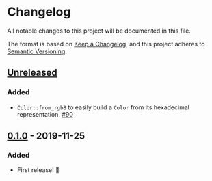 # Changelog
All notable changes to this project will be documented in this file.

The format is based on [Keep a Changelog](https://keepachangelog.com/en/1.0.0/),
and this project adheres to [Semantic Versioning](https://semver.org/spec/v2.0.0.html).

## [Unreleased]
### Added
- `Color::from_rgb8` to easily build a `Color` from its hexadecimal representation. [#90]

[#90]: https://github.com/hecrj/iced/pull/90


## [0.1.0] - 2019-11-25
### Added
- First release! :tada:

[Unreleased]: https://github.com/hecrj/iced/compare/core-0.1.0...HEAD
[0.1.0]: https://github.com/hecrj/iced/releases/tag/core-0.1.0
